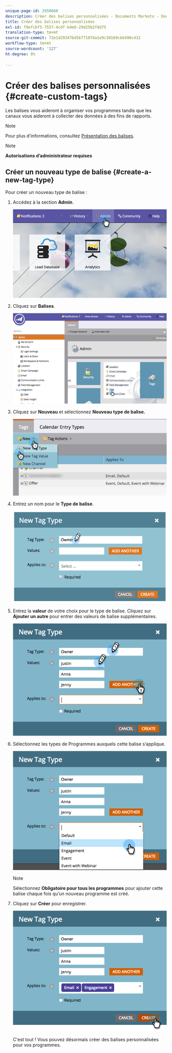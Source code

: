```yaml
---
unique-page-id: 2950660
description: Créer des balises personnalisées - Documents Marketo - Documentation du produit
title: Créer des balises personnalisées
exl-id: f8efcbf5-7557-4cdf-b4e6-29d25b2fdd75
translation-type: tm+mt
source-git-commit: 72e1d29347bd5b77107da1e9c30169cb6490c432
workflow-type: tm+mt
source-wordcount: '127'
ht-degree: 0%

---
```


# Créer des balises personnalisées {#create-custom-tags}

Les balises vous aideront à organiser vos programmes tandis que les canaux vous aideront à collecter des données à des fins de rapports.

>[!NOTE]
>
>Pour plus d&#39;informations, consultez [Présentation des balises](/help/marketo/product-docs/core-marketo-concepts/programs/working-with-programs/understanding-tags.md).

>[!NOTE]
>
>**Autorisations d’administrateur requises**

## Créer un nouveau type de balise {#create-a-new-tag-type}

Pour créer un nouveau type de balise :

1. Accédez à la section **Admin**.

   ![](assets/image2015-4-23-14-3a37-3a48.png)

1. Cliquez sur **Balises**.

   ![](assets/image2015-4-23-14-3a41-3a18.png)

1. Cliquez sur **Nouveau** et sélectionnez **Nouveau type de balise.**

   ![](assets/image2015-4-23-14-3a42-3a45.png)

1. Entrez un nom pour le **Type de balise**.

   ![](assets/image2015-4-23-14-3a48-3a58.png)

1. Entrez la **valeur** de votre choix pour le type de balise. Cliquez sur **Ajouter un autre** pour entrer des valeurs de balise supplémentaires.

   ![](assets/image2015-4-22-11-3a30-3a30.png)

1. Sélectionnez les types de Programmes auxquels cette balise s’applique.

   ![](assets/image2015-4-22-11-3a39-3a7.png)

   >[!NOTE]
   >
   >Sélectionnez **Obligatoire pour tous les programmes** pour ajouter cette balise chaque fois qu’un nouveau programme est créé.

1. Cliquez sur **Créer** pour enregistrer.

   ![](assets/image2015-4-22-11-3a38-3a34.png)

   C&#39;est tout ! Vous pouvez désormais créer des balises personnalisées pour vos programmes.
